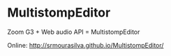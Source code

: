 # MultistompEditor
Zoom G3 + Web audio API = MultistompEditor

Online: http://srmourasilva.github.io/MultistompEditor/
